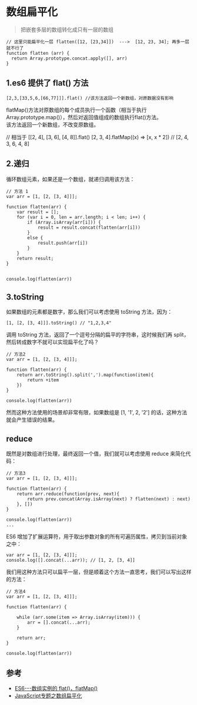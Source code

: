 # 数组扁平化

>把嵌套多层的数组转化成只有一层的数组

```
// 这里只能扁平化一层 flatten([12, [23,34]])  --->  [12, 23, 34]; 再多一层就不行了
function flatten (arr) {
  return Array.prototype.concat.apply([], arr)
}

```


## 1.es6 提供了 flat() 方法

```
[2,3,[33,5,6,[66,77]]].flat() //该方法返回一个新数组，对原数据没有影响

```

flatMap()方法对原数组的每个成员执行一个函数（相当于执行Array.prototype.map()），然后对返回值组成的数组执行flat()方法。  
该方法返回一个新数组，不改变原数组。

// 相当于 [[2, 4], [3, 6], [4, 8]].flat()
[2, 3, 4].flatMap((x) => [x, x * 2])
// [2, 4, 3, 6, 4, 8]


## 2.递归
循环数组元素，如果还是一个数组，就递归调用该方法：
```
// 方法 1
var arr = [1, [2, [3, 4]]];

function flatten(arr) {
    var result = [];
    for (var i = 0, len = arr.length; i < len; i++) {
        if (Array.isArray(arr[i])) {
            result = result.concat(flatten(arr[i]))
        }
        else {
            result.push(arr[i])
        }
    }
    return result;
}


console.log(flatten(arr))
```

## 3.toString
如果数组的元素都是数字，那么我们可以考虑使用 toString 方法，因为：

```
[1, [2, [3, 4]]].toString() // "1,2,3,4"
```

调用 toString 方法，返回了一个逗号分隔的扁平的字符串，这时候我们再 split，然后转成数字不就可以实现扁平化了吗？

```
// 方法2
var arr = [1, [2, [3, 4]]];

function flatten(arr) {
    return arr.toString().split(',').map(function(item){
        return +item
    })
}

console.log(flatten(arr))
```

然而这种方法使用的场景却非常有限，如果数组是 [1, '1', 2, '2'] 的话，这种方法就会产生错误的结果。

## reduce
既然是对数组进行处理，最终返回一个值，我们就可以考虑使用 reduce 来简化代码：

```
// 方法3
var arr = [1, [2, [3, 4]]];

function flatten(arr) {
    return arr.reduce(function(prev, next){
        return prev.concat(Array.isArray(next) ? flatten(next) : next)
    }, [])
}

console.log(flatten(arr))
...
```

ES6 增加了扩展运算符，用于取出参数对象的所有可遍历属性，拷贝到当前对象之中：

```
var arr = [1, [2, [3, 4]]];
console.log([].concat(...arr)); // [1, 2, [3, 4]]
```

我们用这种方法只可以扁平一层，但是顺着这个方法一直思考，我们可以写出这样的方法：

```
// 方法4
var arr = [1, [2, [3, 4]]];

function flatten(arr) {

    while (arr.some(item => Array.isArray(item))) {
        arr = [].concat(...arr);
    }

    return arr;
}

console.log(flatten(arr))
```


## 参考

- [ES6---数组实例的 flat()，flatMap() ](http://es6.ruanyifeng.com/?search=gcc&x=0&y=0#docs/array#%E6%95%B0%E7%BB%84%E5%AE%9E%E4%BE%8B%E7%9A%84-flat%EF%BC%8CflatMap)
- [JavaScript专题之数组扁平化](https://github.com/mqyqingfeng/Blog/issues/36)
